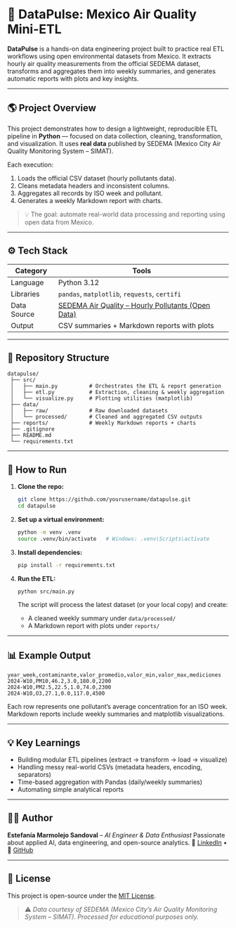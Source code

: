 # 🐍 DataPulse: Mexico Air Quality Mini-ETL

**DataPulse** is a hands-on data engineering project built to practice real ETL workflows using open environmental datasets from Mexico. It extracts hourly air quality measurements from the official SEDEMA dataset, transforms and aggregates them into weekly summaries, and generates automatic reports with plots and key insights.

---

## 🌎 Project Overview

This project demonstrates how to design a lightweight, reproducible ETL pipeline in **Python** — focused on data collection, cleaning, transformation, and visualization. It uses **real data** published by SEDEMA (Mexico City Air Quality Monitoring System – SIMAT).

Each execution:

1. Loads the official CSV dataset (hourly pollutants data).
2. Cleans metadata headers and inconsistent columns.
3. Aggregates all records by ISO week and pollutant.
4. Generates a weekly Markdown report with charts.

> 💡 The goal: automate real-world data processing and reporting using open data from Mexico.

---

## ⚙️ Tech Stack

| Category    | Tools                                                                                                               |
| ----------- | ------------------------------------------------------------------------------------------------------------------- |
| Language    | Python 3.12                                                                                                         |
| Libraries   | `pandas`, `matplotlib`, `requests`, `certifi`                                                                       |
| Data Source | [SEDEMA Air Quality – Hourly Pollutants (Open Data)](https://aire.cdmx.gob.mx/descargas/Opendata/anuales_horarios/) |
| Output      | CSV summaries + Markdown reports with plots                                                                         |

---

## 📂 Repository Structure

```
datapulse/
 ├── src/
 │   ├── main.py          # Orchestrates the ETL & report generation
 │   ├── etl.py           # Extraction, cleaning & weekly aggregation
 │   └── visualize.py     # Plotting utilities (matplotlib)
 ├── data/
 │   ├── raw/             # Raw downloaded datasets
 │   └── processed/       # Cleaned and aggregated CSV outputs
 ├── reports/             # Weekly Markdown reports + charts
 ├── .gitignore
 ├── README.md
 └── requirements.txt
```

---

## 🚀 How to Run

1. **Clone the repo:**

   ```bash
   git clone https://github.com/yourusername/datapulse.git
   cd datapulse
   ```

2. **Set up a virtual environment:**

   ```bash
   python -m venv .venv
   source .venv/bin/activate   # Windows: .venv\Scripts\activate
   ```

3. **Install dependencies:**

   ```bash
   pip install -r requirements.txt
   ```

4. **Run the ETL:**

   ```bash
   python src/main.py
   ```

   The script will process the latest dataset (or your local copy) and create:

   * A cleaned weekly summary under `data/processed/`
   * A Markdown report with plots under `reports/`

---

## 📊 Example Output

```csv
year_week,contaminante,valor_promedio,valor_min,valor_max,mediciones
2024-W10,PM10,46.2,3.0,180.0,2200
2024-W10,PM2.5,22.5,1.0,74.0,2300
2024-W10,O3,27.1,0.0,117.0,4500
```

Each row represents one pollutant’s average concentration for an ISO week. Markdown reports include weekly summaries and matplotlib visualizations.

---

## 💡 Key Learnings

* Building modular ETL pipelines (extract → transform → load → visualize)
* Handling messy real-world CSVs (metadata headers, encoding, separators)
* Time-based aggregation with Pandas (daily/weekly summaries)
* Automating simple analytical reports


---

## 👩‍💻 Author

**Estefanía Marmolejo Sandoval** – *AI Engineer & Data Enthusiast*
Passionate about applied AI, data engineering, and open-source analytics.
💼 [LinkedIn](https://www.linkedin.com/in/estefaniamarmolejo) • 🐙 [GitHub](https://github.com/yourusername)

---

## 📜 License

This project is open-source under the [MIT License](LICENSE).

> ⚠️ *Data courtesy of SEDEMA (Mexico City’s Air Quality Monitoring System – SIMAT). Processed for educational purposes only.*
